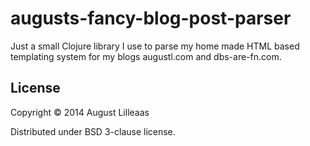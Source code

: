 # augusts-fancy-blog-post-parser

Just a small Clojure library I use to parse my home made HTML based templating system for my blogs augustl.com and dbs-are-fn.com.

## License

Copyright © 2014 August Lilleaas

Distributed under BSD 3-clause license.
